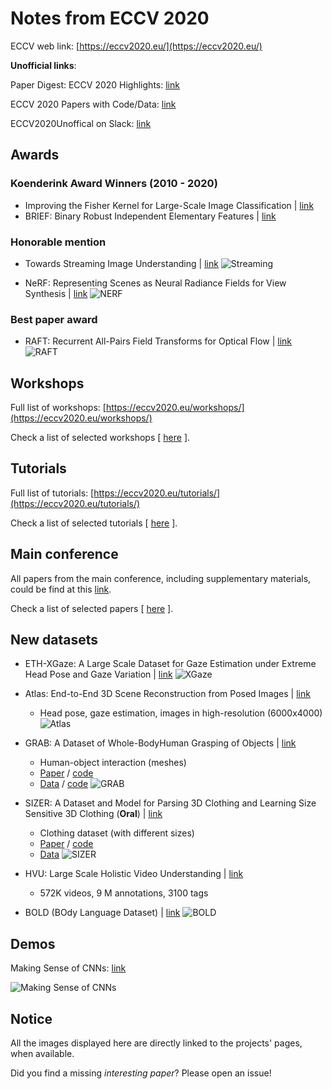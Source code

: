 # Notes from ECCV 2020

ECCV web link: [https://eccv2020.eu/](https://eccv2020.eu/)

**Unofficial links**:

Paper Digest: ECCV 2020 Highlights: [link](https://www.paperdigest.org/2020/08/eccv-2020-highlights/)

ECCV 2020 Papers with Code/Data: [link](https://www.paperdigest.org/2020/08/eccv-2020-papers-with-code-data/)

ECCV2020Unoffical on Slack: [link](eccv2020unoffical.slack.com)

## Awards

### Koenderink Award Winners (2010 - 2020)

- Improving the Fisher Kernel for Large-Scale Image Classification | [link](https://lear.inrialpes.fr/pubs/2010/PSM10/PSM10_0766.pdf)
- BRIEF: Binary Robust Independent Elementary Features | [link](https://www.cs.ubc.ca/~lowe/525/papers/calonder_eccv10.pdf)

### Honorable mention

- Towards Streaming Image Understanding | [link](https://www.cs.cmu.edu/~mengtial/proj/streaming/)
![Streaming](https://www.cs.cmu.edu/~mengtial/proj/streaming/img/streaming-long.jpg)

- NeRF: Representing Scenes as Neural Radiance Fields for View Synthesis | [link](https://www.matthewtancik.com/nerf)
![NERF](https://uploads-ssl.webflow.com/51e0d73d83d06baa7a00000f/5e700ef6067b43821ed52768_pipeline_website-01-p-800.png)

### Best paper award

- RAFT: Recurrent All-Pairs Field Transforms for Optical Flow | [link](https://arxiv.org/pdf/2003.12039.pdf)
![RAFT](https://raw.githubusercontent.com/princeton-vl/RAFT/master/RAFT.png)

## Workshops

Full list of workshops: [https://eccv2020.eu/workshops/](https://eccv2020.eu/workshops/)

Check a list of selected workshops [ [here](Workshops) ].

## Tutorials

Full list of tutorials: [https://eccv2020.eu/tutorials/](https://eccv2020.eu/tutorials/)

Check a list of selected tutorials [ [here](Tutorials) ].

## Main conference

All papers from the main conference, including supplementary materials, could be find at this [link](http://www.ecva.net/papers.php).

Check a list of selected papers [ [here](MainConference) ].

## New datasets

- ETH-XGaze: A Large Scale Dataset for Gaze Estimation under Extreme Head Pose and Gaze Variation | [link](https://ait.ethz.ch/projects/2020/ETH-XGaze/)
![XGaze](https://ait.ethz.ch/projects/2020/ETH-XGaze/teaser.png)


- Atlas: End-to-End 3D Scene Reconstruction from Posed Images | [link](http://zak.murez.com/atlas/)
    - Head pose, gaze estimation, images in high-resolution (6000x4000)
![Atlas](http://zak.murez.com/atlas/AtlasGIF.gif)

- GRAB: A Dataset of Whole-BodyHuman Grasping of Objects | [link](https://github.com/otaheri/GRAB)
    - Human-object interaction (meshes)
    - [Paper](https://grab.is.tue.mpg.de//uploads/ckeditor/attachments/363/grab_eccv2020.pdf) / [code](https://github.com/otaheri/GrabNet)
    - [Data](https://grab.is.tue.mpg.de/) / [code](https://github.com/otaheri/GRAB)
![GRAB](https://raw.githubusercontent.com/otaheri/GRAB/master/images/teaser.png)

- SIZER: A Dataset and Model for Parsing 3D Clothing and Learning Size Sensitive 3D Clothing (**Oral**) | [link](https://virtualhumans.mpi-inf.mpg.de/sizer/)
    - Clothing dataset (with different sizes)
    - [Paper](https://virtualhumans.mpi-inf.mpg.de/papers/tiwari20sizer/sizer.pdf) / [code](https://github.com/garvita-tiwari/sizer)
    - [Data](https://nextcloud.mpi-klsb.mpg.de/index.php/s/nx6wK6BJFZCTF8C)
![SIZER](https://virtualhumans.mpi-inf.mpg.de/sizer/sizer_teaser.jpg)

- HVU: Large Scale Holistic Video Understanding | [link](https://github.com/holistic-video-understanding/Mini-HVU)
    - 572K videos, 9 M annotations, 3100 tags

- BOLD (BOdy Language Dataset)  | [link](https://cydar.ist.psu.edu/emotionchallenge/index.php)
![BOLD](https://cydar.ist.psu.edu/emotionchallenge/img/data_happy.png)


## Demos

Making Sense of CNNs: [link](https://compvis.github.io/invariances/)

![Making Sense of CNNs](https://compvis.github.io/invariances/images/overview.jpg)

## Notice

All the images displayed here are directly linked to the projects' pages, when available.

Did you find a missing *interesting paper*? Please open an issue!